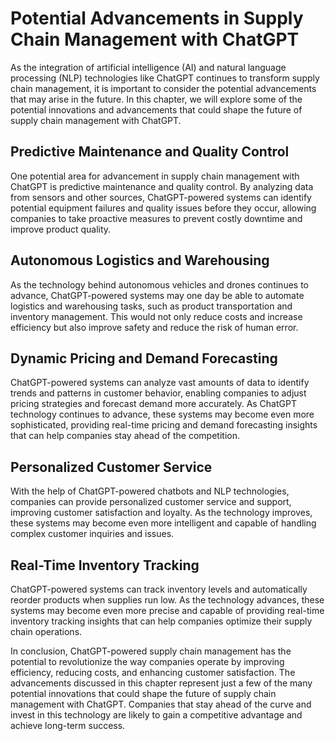 Potential Advancements in Supply Chain Management with ChatGPT
=========================================================================================================================

As the integration of artificial intelligence (AI) and natural language processing (NLP) technologies like ChatGPT continues to transform supply chain management, it is important to consider the potential advancements that may arise in the future. In this chapter, we will explore some of the potential innovations and advancements that could shape the future of supply chain management with ChatGPT.

Predictive Maintenance and Quality Control
------------------------------------------

One potential area for advancement in supply chain management with ChatGPT is predictive maintenance and quality control. By analyzing data from sensors and other sources, ChatGPT-powered systems can identify potential equipment failures and quality issues before they occur, allowing companies to take proactive measures to prevent costly downtime and improve product quality.

Autonomous Logistics and Warehousing
------------------------------------

As the technology behind autonomous vehicles and drones continues to advance, ChatGPT-powered systems may one day be able to automate logistics and warehousing tasks, such as product transportation and inventory management. This would not only reduce costs and increase efficiency but also improve safety and reduce the risk of human error.

Dynamic Pricing and Demand Forecasting
--------------------------------------

ChatGPT-powered systems can analyze vast amounts of data to identify trends and patterns in customer behavior, enabling companies to adjust pricing strategies and forecast demand more accurately. As ChatGPT technology continues to advance, these systems may become even more sophisticated, providing real-time pricing and demand forecasting insights that can help companies stay ahead of the competition.

Personalized Customer Service
-----------------------------

With the help of ChatGPT-powered chatbots and NLP technologies, companies can provide personalized customer service and support, improving customer satisfaction and loyalty. As the technology improves, these systems may become even more intelligent and capable of handling complex customer inquiries and issues.

Real-Time Inventory Tracking
----------------------------

ChatGPT-powered systems can track inventory levels and automatically reorder products when supplies run low. As the technology advances, these systems may become even more precise and capable of providing real-time inventory tracking insights that can help companies optimize their supply chain operations.

In conclusion, ChatGPT-powered supply chain management has the potential to revolutionize the way companies operate by improving efficiency, reducing costs, and enhancing customer satisfaction. The advancements discussed in this chapter represent just a few of the many potential innovations that could shape the future of supply chain management with ChatGPT. Companies that stay ahead of the curve and invest in this technology are likely to gain a competitive advantage and achieve long-term success.
